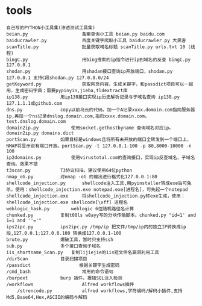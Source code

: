 # tools
	自己写的PYTHON小工具集(渗透测试工具集)
	beian.py                    备案查询小工具 beian.py baidu.com
	baiducrawler.py             百度关键字爬取小工具 baiducrawler.py 大黑客
	scanTitle.py                批量获取域名标题 scanTitle.py urls.txt 10 (线程)
	bingC.py                    用bing搜索的ip指令进行ip到域名的反查 bingC.py 127.0.0.1
	shodan.py                   用shadan接口查询ip开放端口，shodan.py 127.0.0.1 支持C段shodan.py 127.0.0.0/24	
	getKeyword.py               获取网页内容，生成关键字，和passdict项目可以一起用，生成密码字典；需要pypinyin,jieba,tldextract库
	ip138.py		    用ip138接口实现ip历史解析记录与子域名查询 ip138.py 127.1.1.1或github.com 
	dns.py			    copy以前乌云的代码。加一个A记录xxxx.domain.com指向服务器ip,再加一个ns记录dnslog.domain.com,指向xxxx.domain.com。test.dnslog.domain.com
	domain2ip.py		    使用socket.gethostbyname 查询域名对应ip。domain2ip.py domains.dict
	portScan.py		    如果目标是windows且将所有未开放的端口全转发到一个端口上，NMAP将显示说有端口开放。portScan.py -t 127.0.0.1-100 -p 80,8000-10000 -n 100 
	ip2domains.py		    使用virustotal.com的查询接口，实现ip反查域名，子域名查询。效果不错
	t3scan.py		    T3协议扫描，建议使用64位python
	nmap_oG.py		    对nmap -oG 的输出进行格式化127.0.0.1:80
	shellcode_injection.py	    shellcode注入工具,用pyinstaller转成exe后可免杀。使用：shellcode_injection.exe notepad.exe[进程名]，可先起一个notepad
	shellcode_injection.exe	    将shellcode_injection.py转exe生成，使用：shellcode_injection.exe shellcode[\xff] 进程名
	weblogic_hash.py	    weblogic 6位随机路径名计算
    chunked.py		    复制t00ls w8ayy写的分块传输脚本。chunked.py "id=1' and 1=1 and ''='"
    ips2ipc.py		    ips2ipc.py /tmp/ip 把文件/tmp/ip内的独立IP转换成ip段,127.0.0.1;127.0.0.100 转换成127.0.0.1-100
	brute.py 			爆破工具，暂时只支持ssh
	sub.py				多个接口查询子域名
	iis_shortname_Scan.py	复制lijiejie的iis短文件名漏洞利用工具
	/dirScan		    目录扫描项目
	/passdict                  根据关键字生成密码
	/cmd_bash                   常用的命令语句
	/burpext		    burp 插件。报错SQL注入检测	
	/workflows                  Alfred workflows插件
		/strencode.py           alfred workflows,字符编码/解码小插件,支持Md5,Base64,Hex,ASCII的编码与解码


